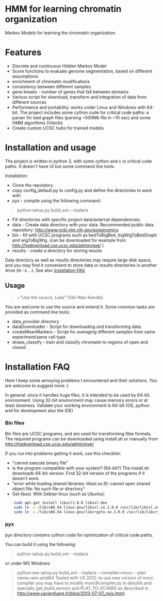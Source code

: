 HMM for learning chromatin organization
=====
Markov Models for learning the chromatin organization.


# Features
* Discrete and continuous Hidden Markov Model
* Score functions to evaluate genome segmentation, based on different assumptions:
 * enrichment of chromatin modifications
 * consistency between different samples
 * gene breaks - number of genes that fall between domains
* Various script for download, transform and integration of data from different sources
* Performance and portability: works under Linux and Windows with 64-bit. The project includes some cython code for critical code paths: a parser for bed graph files (parsing ~500Mb file in ~10 sec) and some HMM algorithms (Viterbi)
* Create custom UCSC hubs for trained models

# Installation and usage
The project is written in python 3, with some cython and c in critical code paths. It doesn't have UI but some command line tools.

Installation:
* Clone the repository
* copy config_default.py to config.py and define the directories to work with
* pyx - compile using the following command:
> python setup.py build_ext --inplace

* Fill directories with specific project data/external dependencies:
 * data - Create data directory with your data. Recommended public data repository: http://www.ncbi.nlm.nih.gov/epigenomics
 * bin - fill with UCSC programs such as bedToBigBed, bigWigToBedGraph and wigToBigWig. (can be downloaded for example from http://hgdownload.cse.ucsc.edu/admin/exe/ )
 * results - create a directory for storing results

Data directory as well as results directories may require large disk space, and you may find it convenient to store data or results directories in another drive (ln -s ...). See also [Installation FAQ](#installFaq)

## Usage
>~"Use the source, Luke" (Obi-Wan Kenobi)

You are welcome to use the source and extend it. Some common tasks are provided as command line tools:
* data_provider directory
 * dataDownloader - Script for downloading and transforming data.
 * createMeanMarkers - Script for averaging different samples from same experiment/same cell type
* dnase_classify - train and classify chromatin to regions of open and closed
# <a name="installFaq"></a>Installation FAQ
Here I keep some annoying problems I encountered and their solutions. You are welcome to suggest more :)

In general: since it handles huge files, it is intended to be used by 64-bit environment.
Using 32-bit environment may cause memory errors or at least slowness.
Validate your working environment is 64-bit (OS, python and for development also the IDE)

### Bin files

Bin files are UCSC programs, and are used for transforming files formats. The required programs can be downloaded using install.sh or manually from http://hgdownload.cse.ucsc.edu/admin/exe/

If you run into problems getting it work, use this checklist:
* "cannot execute binary file"
 * Is the program compatible with your system? (64-bit?) The install.sh downloads 64-bit version. Find 32-bit version of the programs if it doesn't work.
* "error while loading shared libraries: libssl.so.10: cannot open shared object file: No such file or directory"
 * Get libssl. With Debian linux (such as Ubuntu):
```bash
	sudo apt-get install libssl1.0.0 libssl-dev
	sudo ln -s /lib/x86_64-linux-gnu/libssl.so.1.0.0 /usr/lib/libssl.so.10
	sudo ln -s /lib/x86_64-linux-gnu/libcrypto.so.1.0.0 /usr/lib/libcrypto.so.10
```

### pyx
pyx directory contains cython code for optimization of critical code paths.

You can build it using the following:
> python setup.py build_ext --inplace

or under MS Windows:
> python.exe setup.py build_ext --inplace --compiler=msvc --plat-name=win-amd64
Tested with VS 2012: to use new version of msvc compiler you may have to modify msvc9compiler.py in distutils and specially get_build_version and PLAT_TO_VCVARS as described in http://www.xavierdupre.fr/blog/2013-07-07_nojs.html)

